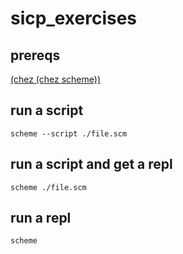 # sicp_exercises
## prereqs
[(chez (chez scheme))](https://www.scheme.com/)

## run a script
`scheme --script ./file.scm`

## run a script and get a repl
`scheme ./file.scm`

## run a repl
`scheme`
